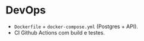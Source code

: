 # DevOps
- `Dockerfile` + `docker-compose.yml` (Postgres + API).
- CI Github Actions com build e testes.
